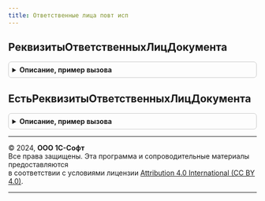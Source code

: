 ```yaml
---
title: Ответственные лица повт исп
---
```



## РеквизитыОтветственныхЛицДокумента
<details style="margin: 1em 0; padding: 0.5em; border: 1px solid #ccc; border-radius: 6px;">

<summary style="font-weight: bold; cursor: pointer;">Описание, пример вызова</summary>

```bsl

// Возвращает структуру реквизитов документа, предназначенных для хранения информации об ответственных лицах.
// Реквизит ответственного лица документа должен
//	- иметь тип СправочникСсылка.ОтветственныеЛицаОрганизаций
// 	- содержать параметр выбора с типом ПеречислениеСсылка.ОтветственныеЛицаОрганизаций ("вид" ответственного).
//
// Параметры:
//  ИмяДокумента - Строка - имя документа в метаданных конфигурации.
//
// Возвращаемое значение:
// 	Структура - структура ответственных лиц документа
// 		Ключ 	 - имя реквизита документа
// 		Значение - "вид" ответственного лица документа.
//
Функция РеквизитыОтветственныхЛицДокумента(ИмяДокумента) Экспорт
```

Пример вызова
```bsl
Результат = ОтветственныеЛицаПовтИсп.РеквизитыОтветственныхЛицДокумента(ИмяДокумента) 
```
</details>

## ЕстьРеквизитыОтветственныхЛицДокумента
<details style="margin: 1em 0; padding: 0.5em; border: 1px solid #ccc; border-radius: 6px;">

<summary style="font-weight: bold; cursor: pointer;">Описание, пример вызова</summary>

```bsl

// Проверяет наличие реквизитов, предназначенных для хранения информации об ответственных лицах, в метаданных документа.
//
// Параметры:
//  ИмяДокумента - Строка - имя документа в метаданных конфигурации.
//
// Возвращаемое значение:
// 	Булево - признак наличия реквизитов в метаданных документа.
//
Функция ЕстьРеквизитыОтветственныхЛицДокумента(ИмяДокумента) Экспорт
```

Пример вызова
```bsl
Результат = ОтветственныеЛицаПовтИсп.ЕстьРеквизитыОтветственныхЛицДокумента(ИмяДокумента) 
```
</details>

---

© 2024, **ООО 1С-Софт**  
Все права защищены. Эта программа и сопроводительные материалы предоставляются  
в соответствии с условиями лицензии [Attribution 4.0 International (CC BY 4.0)](https://creativecommons.org/licenses/by/4.0/legalcode).

---
